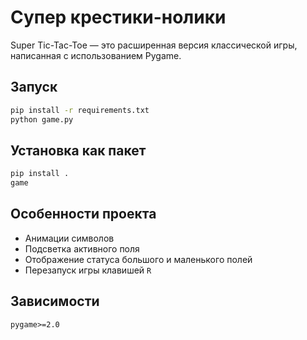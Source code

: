 # Супер крестики-нолики

Super Tic-Tac-Toe — это расширенная версия классической игры, написанная с использованием Pygame.

## Запуск

```bash
pip install -r requirements.txt
python game.py
```
## Установка как пакет
```bash
pip install .
game
```
## Особенности проекта
- Анимации символов
- Подсветка активного поля
- Отображение статуса большого и маленького полей
- Перезапуск игры клавишей `R`
## Зависимости
```
pygame>=2.0
```
